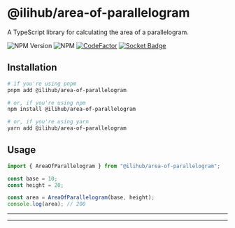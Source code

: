 # @ilihub/area-of-parallelogram

A TypeScript library for calculating the area of a parallelogram.

![NPM Version](https://img.shields.io/npm/v/%40ilihub%2Farea-of-parallelogram?color=33cd56&logo=npm)
![NPM](https://img.shields.io/npm/l/%40ilihub%2Farea-of-parallelogram)
[![CodeFactor](https://www.codefactor.io/repository/github/ilihub/npm/badge)](https://www.codefactor.io/repository/github/ilihub/npm)
[![Socket Badge](https://socket.dev/api/badge/npm/package/@ilihub/area-of-parallelogram)](https://socket.dev/npm/package/@ilihub/area-of-parallelogram)

## Installation

```bash
# if you're using pnpm
pnpm add @ilihub/area-of-parallelogram

# or, if you're using npm
npm install @ilihub/area-of-parallelogram

# or, if you're using yarn
yarn add @ilihub/area-of-parallelogram
```

## Usage

```javascript
import { AreaOfParallelogram } from "@ilihub/area-of-parallelogram";

const base = 10;
const height = 20;

const area = AreaOfParallelogram(base, height);
console.log(area); // 200
```

---

<!-- sponsors_and_backers_section_start -->

<!-- sponsors_and_backers_section_end -->

---
